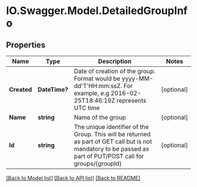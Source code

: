 # IO.Swagger.Model.DetailedGroupInfo
## Properties

Name | Type | Description | Notes
------------ | ------------- | ------------- | -------------
**Created** | **DateTime?** | Date of creation of the group. Format would be yyyy-MM-dd&#39;T&#39;HH:mm:ssZ. For example, e.g 2016-02-25T18:46:19Z represents UTC time | [optional] 
**Name** | **string** | Name of the group | [optional] 
**Id** | **string** | The unique identifier of the Group. This will be returned as part of GET call but is not mandatory to be passed as part of PUT/POST call for groups/{groupId} | [optional] 

[[Back to Model list]](../README.md#documentation-for-models) [[Back to API list]](../README.md#documentation-for-api-endpoints) [[Back to README]](../README.md)

